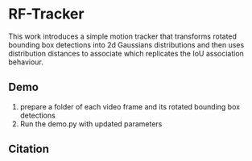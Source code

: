 # RF-Tracker

This work introduces a simple motion tracker that transforms rotated bounding box detections into 2d Gaussians distributions and then uses distribution distances to associate which replicates the IoU association behaviour.

## Demo

1. prepare a folder of each video frame and its rotated bounding box detections
2. Run the demo.py with updated parameters


## Citation

